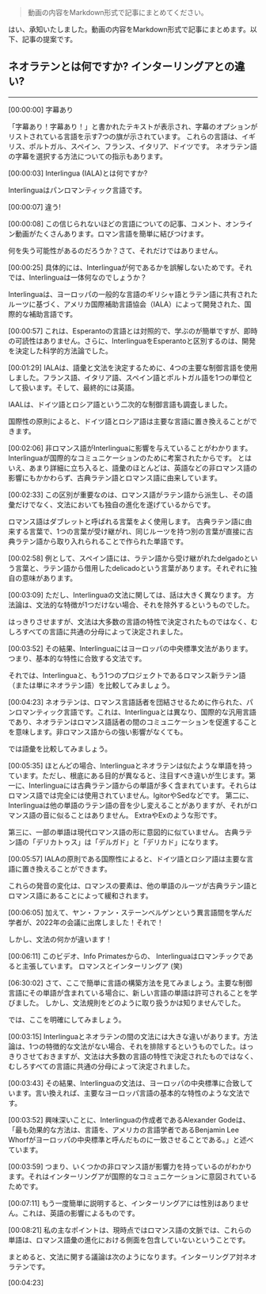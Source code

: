 > 動画の内容をMarkdown形式で記事にまとめてください。

はい、承知いたしました。動画の内容をMarkdown形式で記事にまとめます。以下、記事の提案です。

## ネオラテンとは何ですか? インターリングアとの違い?
---
[00:00:00] 字幕あり

「字幕あり！字幕あり！」と書かれたテキストが表示され、字幕のオプションがリストされている言語を示す7つの旗が示されています。
これらの言語は、イギリス、ポルトガル、スペイン、フランス、イタリア、ドイツです。
ネオラテン語の字幕を選択する方法についての指示もあります。

[00:00:03] Interlingua (IALA)とは何ですか?

Interlinguaはパンロマンティック言語です。

[00:00:07] 違う!

[00:00:08] この信じられないほどの言語についての記事、コメント、オンライン動画がたくさんあります。ロマン言語を簡単に結びつけます。

何を失う可能性があるのだろうか？さて、それだけではありません。

[00:00:25] 具体的には、Interlinguaが何であるかを誤解しないためです。それでは、Interlinguaは一体何なのでしょうか？

Interlinguaは、ヨーロッパの一般的な言語のギリシャ語とラテン語に共有されたルーツに基づく、アメリカ国際補助言語協会（IALA）によって開発された、国際的な補助言語です。

[00:00:57] これは、Esperantoの言語とは対照的で、学ぶのが簡単ですが、即時の可読性はありません。さらに、InterlinguaをEsperantoと区別するのは、開発を決定した科学的方法論でした。

[00:01:29] IALAは、語彙と文法を決定するために、4つの主要な制御言語を使用しました。フランス語、イタリア語、スペイン語とポルトガル語を1つの単位として扱います。そして、最終的には英語。

IAALは、ドイツ語とロシア語という二次的な制御言語も調査しました。

国際性の原則によると、ドイツ語とロシア語は主要な言語に置き換えることができます。

[00:02:06] 非ロマンス語がInterlinguaに影響を与えていることがわかります。Interlinguaが国際的なコミュニケーションのために考案されたからです。
とはいえ、あまり詳細に立ち入ると、語彙のほとんどは、英語などの非ロマンス語の影響にもかかわらず、古典ラテン語とロマンス語に由来しています。

[00:02:33] この区別が重要なのは、ロマンス語がラテン語から派生し、その語彙だけでなく、文法においても独自の進化を遂げているからです。

ロマンス語はダブレットと呼ばれる言葉をよく使用します。
古典ラテン語に由来する言葉で、1つの言葉が受け継がれ、同じルーツを持つ別の言葉が直接に古典ラテン語から取り入れられることで作られた単語です。

[00:02:58] 例として、スペイン語には、ラテン語から受け継がれたdelgadoという言葉と、ラテン語から借用したdelicadoという言葉があります。それぞれに独自の意味があります。

[00:03:09] ただし、Interlinguaの文法に関しては、話は大きく異なります。
 方法論は、文法的な特徴が1つだけない場合、それを除外するというものでした。

はっきりさせますが、文法は大多数の言語の特性で決定されたものではなく、むしろすべての言語に共通の分母によって決定されました。

[00:03:52] その結果、Interlinguaにはヨーロッパの中央標準文法があります。つまり、基本的な特性に合致する文法です。

それでは、Interlinguaと、もう1つのプロジェクトであるロマンス新ラテン語（または単にネオラテン語）を比較してみましょう。

[00:04:23] ネオラテンは、ロマンス言語話者を団結させるために作られた、パンロマンティック言語です。これは、Interlinguaとは異なり、国際的な汎用言語であり、ネオラテンはロマンス語話者の間のコミュニケーションを促進することを意味します。非ロマンス語からの強い影響がなくても。

では語彙を比較してみましょう。

[00:05:35] ほとんどの場合、Interlinguaとネオラテンは似たような単語を持っています。ただし、根底にある目的が異なると、注目すべき違いが生じます。第一に、Interlinguaには古典ラテン語からの単語が多く含まれています。それらはロマンス語では完全には使用されていません。IgitorやSedなどです。
第二に、Interlinguaは他の単語のラテン語の音を少し変えることがありますが、それがロマンス語の音に似ることはありません。 ExtraやExのような形です。

第三に、一部の単語は現代ロマンス語の形に意図的に似ていません。
古典ラテン語の「デリカトゥス」は「デルガド」と「デリカド」になります。

[00:05:57] IALAの原則である国際性によると、ドイツ語とロシア語は主要な言語に置き換えることができます。

これらの発音の変化は、ロマンスの要素は、他の単語のルーツが古典ラテン語とロマンス語にあることによって緩和されます。

[00:06:05] 加えて、ヤン・ファン・ステーンベルゲンという異言語間を学んだ学者が、2022年の会議に出席しました！それで！

しかし、文法の何かが違います！

[00:06:11] このビデオ、Info Primatesからの、 Interlinguaはロマンチックであると主張しています。
ロマンスとインターリングア
(笑)

[06:30:02] さて、ここで簡単に言語の構築方法を見てみましょう。主要な制御言語にその単語が含まれている場合に、新しい言語の単語は許可されることを学びました。
しかし、文法規則をどのように取り扱うかは知りませんでした。

では、ここを明確にしてみましょう。

[00:03:15] Interlinguaとネオラテンの間の文法には大きな違いがあります。方法論は、1つの特徴的な文法がない場合、それを排除するというものでした。はっきりさせておきますが、文法は大多数の言語の特性で決定されたものではなく、むしろすべての言語に共通の分母によって決定されました。

[00:03:43] その結果、Interlinguaの文法は、ヨーロッパの中央標準に合致しています。言い換えれば、主要なヨーロッパ言語の基本的な特性のような文法です。

[00:03:52] 興味深いことに、Interlinguaの作成者であるAlexander Godeは、「最も効果的な方法は、言語を、アメリカの言語学者であるBenjamin Lee Whorfがヨーロッパの中央標準と呼んだものに一致させることである。」と述べています。

[00:03:59] つまり、いくつかの非ロマンス語が影響力を持っているのがわかります。それはインターリングアが国際的なコミュニケーションに意図されているためです。

[00:07:11] もう一度簡単に説明すると、インターリングアには性別はありません。これは、英語の影響によるものです。

[00:08:21] 私の主なポイントは、現時点ではロマンス語の文脈では、これらの単語は、ロマンス語彙の進化における側面を包含していないということです。

まとめると、文法に関する議論は次のようになります。インターリングア対ネオラテンです。

[00:04:23]
